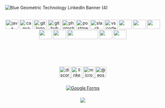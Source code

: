 
![Blue Geometric Technology LinkedIn Banner (4)](https://github.com/StEmrys/StEmrys/assets/116520697/836b36cc-f645-4667-899d-6f8b5b36ad95)





  




<br clear="both">

<div align="center">
  <img src="https://cdn.jsdelivr.net/gh/devicons/devicon/icons/java/java-original.svg" height="30" width="42" alt="java logo"  />
  <img src="https://cdn.jsdelivr.net/gh/devicons/devicon/icons/canva/canva-original.svg" height="30" width="42" alt="canva logo"  />
  <img src="https://cdn.jsdelivr.net/gh/devicons/devicon/icons/git/git-original.svg" height="30" width="42" alt="git logo"  />
  <img src="https://cdn.jsdelivr.net/gh/devicons/devicon/icons/github/github-original.svg" height="30" width="42" alt="github logo"  />
  <img src="https://cdn.jsdelivr.net/gh/devicons/devicon/icons/photoshop/photoshop-plain.svg" height="30" width="42" alt="photoshop logo"  />
  <img src="https://cdn.jsdelivr.net/gh/devicons/devicon/icons/postgresql/postgresql-original.svg" height="30" width="42" alt="postgresql logo"  />
  <img src="https://cdn.jsdelivr.net/gh/devicons/devicon/icons/slack/slack-original.svg" height="30" width="42" alt="slack logo"  />
  <img src="https://cdn.jsdelivr.net/gh/devicons/devicon/icons/vscode/vscode-original.svg" height="30" width="42" alt="vscode logo"  />
  <img src="https://cdn.jsdelivr.net/gh/devicons/devicon/icons/html5/html5-plain-wordmark.svg" height="30" width="42" atl"html5 logo" />
  <img src="https://cdn.jsdelivr.net/gh/devicons/devicon/icons/css3/css3-original.svg" height="30" width="42" atl"css3 logo"/>
  <img src="https://cdn.jsdelivr.net/gh/devicons/devicon/icons/jira/jira-original-wordmark.svg" height="30" width="42" atl"css3 logo" />
  <img src="https://cdn.jsdelivr.net/gh/devicons/devicon/icons/selenium/selenium-original.svg" height="30" width="42" atl"css3 logo" />
  <img src="https://cdn.jsdelivr.net/gh/devicons/devicon/icons/cucumber/cucumber-plain.svg" height="30" width="42" atl"css3 logo" />
  <img src="https://cdn.svgporn.com/logos/postman.svg" height="30" width="100" atl"css3 logo" />
    <img src="https://cdn.jsdelivr.net/gh/devicons/devicon/icons/docker/docker-original.svg" height="30" width="42" atl "docker logo" />    
 <img src="https://cdn.jsdelivr.net/gh/devicons/devicon/icons/jenkins/jenkins-original.svg" height="30" width="42" atl "jenkins logo" />
          

          
  
  
          
          
</div>



##

<br clear="both">

<img align="right" height="0" src=""  />

###

<br clear="both">

<div align="center">
  
  <a href="2144" target="_blank">
    <img src="https://img.shields.io/static/v1?message=Discord&logo=discord&label=&color=7289DA&logoColor=white&labelColor=&style=plastic" height="35" alt="discord logo"  />
  </a>
  <a href="https://www.linkedin.com/in/soydemir-emre-559641237/" target="_blank">
    <img src="https://img.shields.io/static/v1?message=LinkedIn&logo=linkedin&label=&color=0077B5&logoColor=white&labelColor=&style=plastic" height="35" alt="linkedin logo"  />
  </a>
  <a href="eosoydemir@outlook.fr" target="_blank">
    <img src="https://img.shields.io/static/v1?message=Outlook&logo=microsoft-outlook&label=&color=0078D4&logoColor=white&labelColor=&style=plastic" height="35" alt="microsoft-outlook logo"  />
    <a/>
     <a href="https://medium.com/@eosoydemir" target="blank"><img align="up" src="https://raw.githubusercontent.com/rahuldkjain/github-profile-readme-generator/master/src/images/icons/Social/medium.svg" alt="@eosoydemir" height="35"  />
</a>
 
  

###

  [![Google Forms](https://img.shields.io/badge/Google%20Forms-Click%20Here-red)](https://docs.google.com/forms/u/0/)




###  
<div align="center">
<img src="https://komarev.com/ghpvc/?username=stemrys&&style=flat-square" align="center" />
</div>  
















